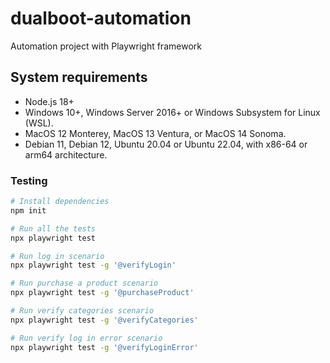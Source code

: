 # dualboot-automation
Automation project with Playwright framework

## System requirements
- Node.js 18+
- Windows 10+, Windows Server 2016+ or Windows Subsystem for Linux (WSL).
- MacOS 12 Monterey, MacOS 13 Ventura, or MacOS 14 Sonoma.
- Debian 11, Debian 12, Ubuntu 20.04 or Ubuntu 22.04, with x86-64 or arm64 architecture.

### Testing
```sh
# Install dependencies
npm init

# Run all the tests
npx playwright test

# Run log in scenario
npx playwright test -g '@verifyLogin'

# Run purchase a product scenario
npx playwright test -g '@purchaseProduct'

# Run verify categories scenario
npx playwright test -g '@verifyCategories'

# Run verify log in error scenario
npx playwright test -g '@verifyLoginError'
```